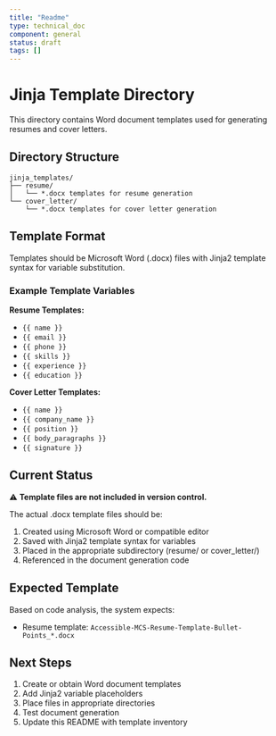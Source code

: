 ```yaml
---
title: "Readme"
type: technical_doc
component: general
status: draft
tags: []
---
```


# Jinja Template Directory

This directory contains Word document templates used for generating resumes and cover letters.

## Directory Structure

```
jinja_templates/
├── resume/
│   └── *.docx templates for resume generation
└── cover_letter/
    └── *.docx templates for cover letter generation
```

## Template Format

Templates should be Microsoft Word (.docx) files with Jinja2 template syntax for variable substitution.

### Example Template Variables

**Resume Templates:**
- `{{ name }}`
- `{{ email }}`
- `{{ phone }}`
- `{{ skills }}`
- `{{ experience }}`
- `{{ education }}`

**Cover Letter Templates:**
- `{{ name }}`
- `{{ company_name }}`
- `{{ position }}`
- `{{ body_paragraphs }}`
- `{{ signature }}`

## Current Status

⚠️ **Template files are not included in version control.**

The actual .docx template files should be:
1. Created using Microsoft Word or compatible editor
2. Saved with Jinja2 template syntax for variables
3. Placed in the appropriate subdirectory (resume/ or cover_letter/)
4. Referenced in the document generation code

## Expected Template

Based on code analysis, the system expects:
- Resume template: `Accessible-MCS-Resume-Template-Bullet-Points_*.docx`

## Next Steps

1. Create or obtain Word document templates
2. Add Jinja2 variable placeholders
3. Place files in appropriate directories
4. Test document generation
5. Update this README with template inventory
